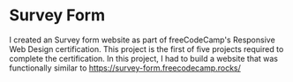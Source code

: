 # Survey Form
I created an Survey form website as part of freeCodeCamp's Responsive Web Design certification. This project is the first of five projects required to complete the certification. In this project, I had to build a website that was functionally similar to https://survey-form.freecodecamp.rocks/
